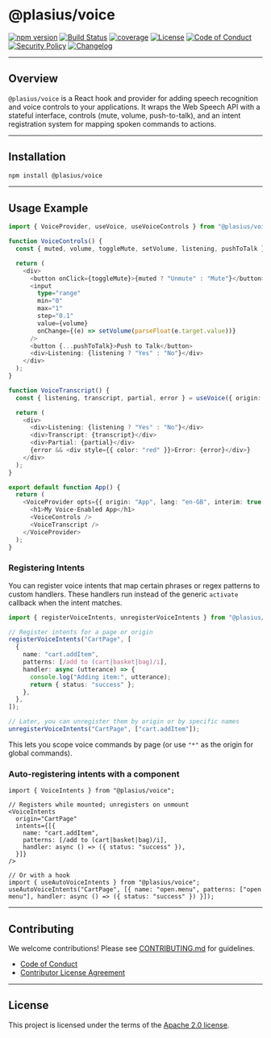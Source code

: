 # @plasius/voice

[![npm version](https://img.shields.io/npm/v/@plasius/voice.svg)](https://www.npmjs.com/package/@plasius/voice)
[![Build Status](https://img.shields.io/github/actions/workflow/status/Plasius-LTD/voice/ci.yml?branch=main&label=build&style=flat)](https://github.com/plasius/voice/actions/workflows/ci.yml)
[![coverage](https://img.shields.io/codecov/c/github/Plasius-LTD/voice)](https://codecov.io/gh/Plasius-LTD/voice)
[![License](https://img.shields.io/github/license/Plasius-LTD/voice)](./LICENSE)
[![Code of Conduct](https://img.shields.io/badge/code%20of%20conduct-yes-blue.svg)](./CODE_OF_CONDUCT.md)
[![Security Policy](https://img.shields.io/badge/security%20policy-yes-orange.svg)](./SECURITY.md)
[![Changelog](https://img.shields.io/badge/changelog-md-blue.svg)](./CHANGELOG.md)

---

## Overview

`@plasius/voice` is a React hook and provider for adding speech recognition and voice controls to your applications. It wraps the Web Speech API with a stateful interface, controls (mute, volume, push-to-talk), and an intent registration system for mapping spoken commands to actions.

---

## Installation

```bash
npm install @plasius/voice
```

---

## Usage Example

```ts
import { VoiceProvider, useVoice, useVoiceControls } from "@plasius/voice";

function VoiceControls() {
  const { muted, volume, toggleMute, setVolume, listening, pushToTalk } = useVoiceControls();

  return (
    <div>
      <button onClick={toggleMute}>{muted ? "Unmute" : "Mute"}</button>
      <input
        type="range"
        min="0"
        max="1"
        step="0.1"
        value={volume}
        onChange={(e) => setVolume(parseFloat(e.target.value))}
      />
      <button {...pushToTalk}>Push to Talk</button>
      <div>Listening: {listening ? "Yes" : "No"}</div>
    </div>
  );
}

function VoiceTranscript() {
  const { listening, transcript, partial, error } = useVoice({ origin: "Transcript" });

  return (
    <div>
      <div>Listening: {listening ? "Yes" : "No"}</div>
      <div>Transcript: {transcript}</div>
      <div>Partial: {partial}</div>
      {error && <div style={{ color: "red" }}>Error: {error}</div>}
    </div>
  );
}

export default function App() {
  return (
    <VoiceProvider opts={{ origin: "App", lang: "en-GB", interim: true }}>
      <h1>My Voice-Enabled App</h1>
      <VoiceControls />
      <VoiceTranscript />
    </VoiceProvider>
  );
}
```

### Registering Intents

You can register voice intents that map certain phrases or regex patterns to custom handlers. These handlers run instead of the generic `activate` callback when the intent matches.

```ts
import { registerVoiceIntents, unregisterVoiceIntents } from "@plasius/voice";

// Register intents for a page or origin
registerVoiceIntents("CartPage", [
  {
    name: "cart.addItem",
    patterns: [/add to (cart|basket|bag)/i],
    handler: async (utterance) => {
      console.log("Adding item:", utterance);
      return { status: "success" };
    },
  },
]);

// Later, you can unregister them by origin or by specific names
unregisterVoiceIntents("CartPage", ["cart.addItem"]);
```

This lets you scope voice commands by page (or use `"*"` as the origin for global commands).

### Auto-registering intents with a component

```tsx
import { VoiceIntents } from "@plasius/voice";

// Registers while mounted; unregisters on unmount
<VoiceIntents
  origin="CartPage"
  intents={[{
    name: "cart.addItem",
    patterns: [/add to (cart|basket|bag)/i],
    handler: async () => ({ status: "success" }),
  }]}
/>

// Or with a hook
import { useAutoVoiceIntents } from "@plasius/voice";
useAutoVoiceIntents("CartPage", [{ name: "open.menu", patterns: ["open menu"], handler: async () => ({ status: "success" }) }]);
```

---

## Contributing

We welcome contributions! Please see [CONTRIBUTING.md](./CONTRIBUTING.md) for guidelines.

- [Code of Conduct](./CODE_OF_CONDUCT.md)
- [Contributor License Agreement](./legal/CLA.md)

---

## License

This project is licensed under the terms of the [Apache 2.0 license](./LICENSE).
